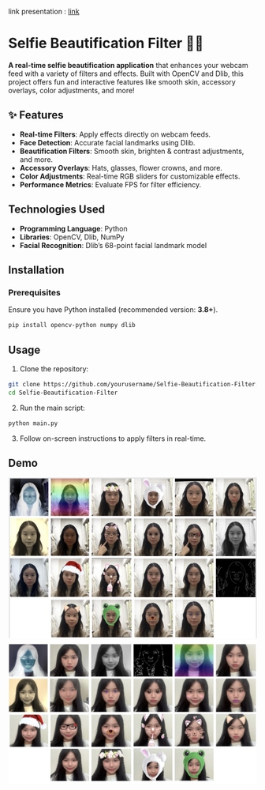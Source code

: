 link presentation : [link](https://husteduvn-my.sharepoint.com/:v:/g/personal/lan_lethi1_hust_edu_vn/ERfgyphqLwpIndve2H8Lb3EB3b9DMFXi5kLmqHtAHYnCzw?nav=eyJyZWZlcnJhbEluZm8iOnsicmVmZXJyYWxBcHAiOiJPbmVEcml2ZUZvckJ1c2luZXNzIiwicmVmZXJyYWxBcHBQbGF0Zm9ybSI6IldlYiIsInJlZmVycmFsTW9kZSI6InZpZXciLCJyZWZlcnJhbFZpZXciOiJNeUZpbGVzTGlua0NvcHkifX0&e=VfPNQA)

# Selfie Beautification Filter 🎥✨

**A real-time selfie beautification application** that enhances your webcam feed with a variety of filters and effects. Built with OpenCV and Dlib, this project offers fun and interactive features like smooth skin, accessory overlays, color adjustments, and more!
## ✨ Features

- **Real-time Filters**: Apply effects directly on webcam feeds.
- **Face Detection**: Accurate facial landmarks using Dlib.
- **Beautification Filters**: Smooth skin, brighten & contrast adjustments, and more. 
- **Accessory Overlays**: Hats, glasses, flower crowns, and more.
- **Color Adjustments**: Real-time RGB sliders for customizable effects.
- **Performance Metrics**: Evaluate FPS for filter efficiency.

## Technologies Used
- **Programming Language**: Python
- **Libraries**: OpenCV, Dlib, NumPy
- **Facial Recognition**: Dlib’s 68-point facial landmark model

## Installation
### Prerequisites
Ensure you have Python installed (recommended version: **3.8+**).

```bash
pip install opencv-python numpy dlib
```

## Usage
1. Clone the repository:
```bash
git clone https://github.com/yourusername/Selfie-Beautification-Filter.git
cd Selfie-Beautification-Filter
```
2. Run the main script:
```bash
python main.py
```
3. Follow on-screen instructions to apply filters in real-time.

## Demo
![Demo Image](demo/ha.jpg)
![Demo Image](demo/huong.png)
